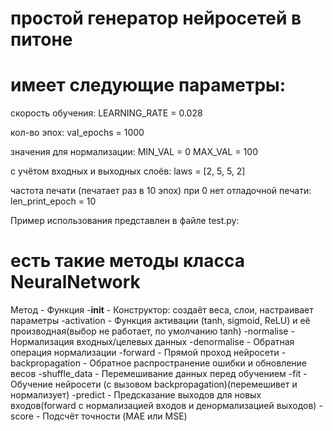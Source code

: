# простой генератор нейросетей в питоне
# имеет следующие параметры:

скорость обучения:
LEARNING_RATE = 0.028

кол-во эпох:
val_epochs = 1000

значения для нормализации:
MIN_VAL = 0
MAX_VAL = 100

с учётом входных и выходных слоёв:
laws = [2, 5, 5, 2]

частота печати (печатает раз в 10 эпох) при 0 нет отладочной печати:
len_print_epoch = 10

Пример использования представлен в файле test.py:

# есть такие методы класса NeuralNetwork
Метод - Функция
-__init__ - Конструктор: создаёт веса, слои, настраивает параметры
-activation - Функция активации (tanh, sigmoid, ReLU) и её производная(выбор не работает, по умолчанию tanh)
-normalise - Нормализация входных/целевых данных
-denormalise - Обратная операция нормализации
-forward - Прямой проход нейросети
-backpropagation - Обратное распространение ошибки и обновление весов
-shuffle_data - Перемешивание данных перед обучением
-fit - Обучение нейросети (с вызовом backpropagation)(перемешивет и нормализует)
-predict - Предсказание выходов для новых входов(forward c нормализацией входов и денормализацией выходов)
-score - Подсчёт точности (MAE или MSE)